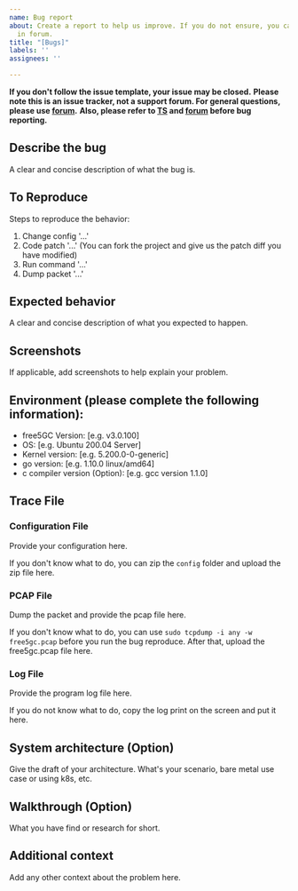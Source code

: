 ```yaml
---
name: Bug report
about: Create a report to help us improve. If you do not ensure, you can first discuss
  in forum.
title: "[Bugs]"
labels: ''
assignees: ''

---
```


**If you don't follow the issue template, your issue may be closed.**
**Please note this is an issue tracker, not a support forum. For general questions, please use [forum](https://forum.free5gc.org).**
**Also, please refer to [TS](https://github.com/free5gc/free5gc/wiki/Trouble_Shooting) and [forum](https://forum.free5gc.org) before bug reporting.**
<!-- Remove above line after reporting the issue -->

## Describe the bug
A clear and concise description of what the bug is.

## To Reproduce
Steps to reproduce the behavior:
1. Change config '...'
2. Code patch '...' (You can fork the project and give us the patch diff you have modified)
3. Run command '...'
4. Dump packet '...'

## Expected behavior
A clear and concise description of what you expected to happen.

## Screenshots
If applicable, add screenshots to help explain your problem.

## Environment (please complete the following information):
 - free5GC Version: [e.g. v3.0.100]
 - OS: [e.g. Ubuntu 200.04 Server]
 - Kernel version: [e.g. 5.200.0-0-generic]
 - go version: [e.g. 1.10.0 linux/amd64]
 - c compiler version (Option): [e.g. gcc version 1.1.0]

## Trace File
### Configuration File
Provide your configuration here.

If you don't know what to do, you can zip the `config` folder and upload the zip file here.

### PCAP File
Dump the packet and provide the pcap file here.

If you don't know what to do, you can use `sudo tcpdump -i any -w free5gc.pcap` before you run the bug reproduce. After that, upload the free5gc.pcap file here.

### Log File
Provide the program log file here.

If you do not know what to do, copy the log print on the screen and put it here.

## System architecture (Option)
Give the draft of your architecture. What's your scenario, bare metal use case or using k8s, etc.

## Walkthrough (Option)
What you have find or research for short.

## Additional context
Add any other context about the problem here.
